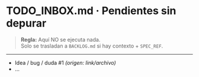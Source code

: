 # TODO_INBOX.md · Pendientes sin depurar

> **Regla:** Aquí NO se ejecuta nada.  
> Solo se trasladan a `BACKLOG.md` si hay contexto + `SPEC_REF`.

---

- Idea / bug / duda #1 *(origen: link/archivo)*  
- …